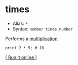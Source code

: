 # times

- Alias: `*`
- Syntax: `number times number`

Performs a [multiplication](https://en.wikipedia.org/wiki/Multiplication).

    print 2 * 5; # 10

[[ Run it online ]](https://utopia.sh/?code=print+2+*+5%3B+%23+10)
